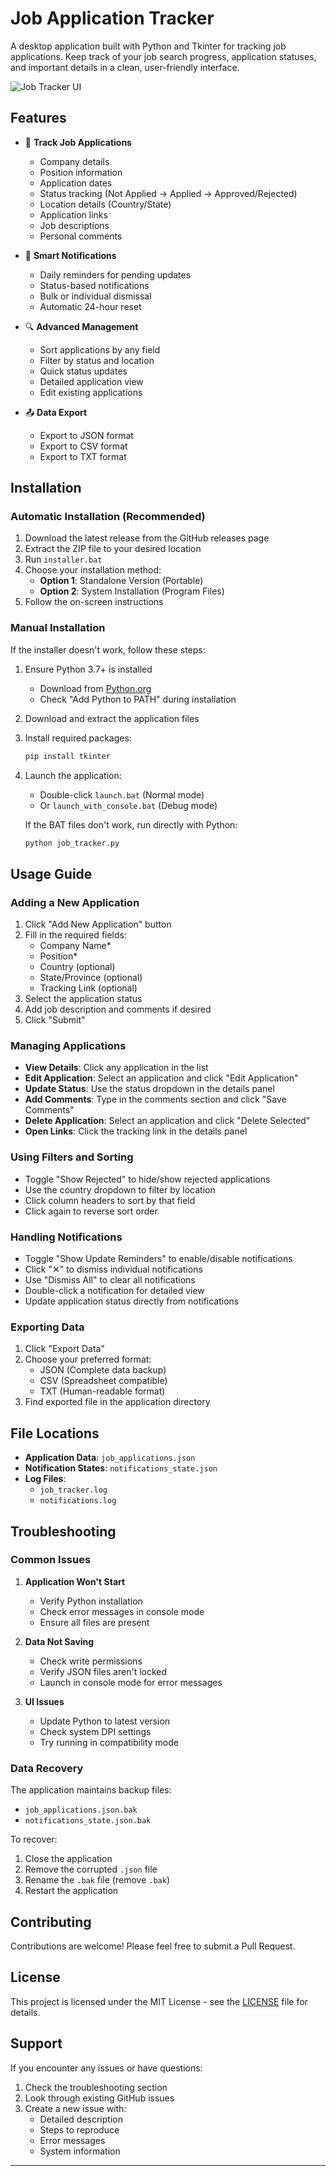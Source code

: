 # Job Application Tracker

A desktop application built with Python and Tkinter for tracking job applications. Keep track of your job search progress, application statuses, and important details in a clean, user-friendly interface.

![Job Tracker UI](https://raw.githubusercontent.com/yourusername/job-tracker/main/screenshots/main.png)

## Features

- 📝 **Track Job Applications**
  - Company details
  - Position information
  - Application dates
  - Status tracking (Not Applied → Applied → Approved/Rejected)
  - Location details (Country/State)
  - Application links
  - Job descriptions
  - Personal comments

- 🔔 **Smart Notifications**
  - Daily reminders for pending updates
  - Status-based notifications
  - Bulk or individual dismissal
  - Automatic 24-hour reset

- 🔍 **Advanced Management**
  - Sort applications by any field
  - Filter by status and location
  - Quick status updates
  - Detailed application view
  - Edit existing applications

- 📤 **Data Export**
  - Export to JSON format
  - Export to CSV format
  - Export to TXT format

## Installation

### Automatic Installation (Recommended)

1. Download the latest release from the GitHub releases page
2. Extract the ZIP file to your desired location
3. Run `installer.bat`
4. Choose your installation method:
   - **Option 1**: Standalone Version (Portable)
   - **Option 2**: System Installation (Program Files)
5. Follow the on-screen instructions

### Manual Installation

If the installer doesn't work, follow these steps:

1. Ensure Python 3.7+ is installed
   - Download from [Python.org](https://www.python.org/downloads/)
   - Check "Add Python to PATH" during installation

2. Download and extract the application files

3. Install required packages:
   ```bash
   pip install tkinter
   ```

4. Launch the application:
   - Double-click `launch.bat` (Normal mode)
   - Or `launch_with_console.bat` (Debug mode)
   
   If the BAT files don't work, run directly with Python:
   ```bash
   python job_tracker.py
   ```

## Usage Guide

### Adding a New Application

1. Click "Add New Application" button
2. Fill in the required fields:
   - Company Name*
   - Position*
   - Country (optional)
   - State/Province (optional)
   - Tracking Link (optional)
3. Select the application status
4. Add job description and comments if desired
5. Click "Submit"

### Managing Applications

- **View Details**: Click any application in the list
- **Edit Application**: Select an application and click "Edit Application"
- **Update Status**: Use the status dropdown in the details panel
- **Add Comments**: Type in the comments section and click "Save Comments"
- **Delete Application**: Select an application and click "Delete Selected"
- **Open Links**: Click the tracking link in the details panel

### Using Filters and Sorting

- Toggle "Show Rejected" to hide/show rejected applications
- Use the country dropdown to filter by location
- Click column headers to sort by that field
- Click again to reverse sort order

### Handling Notifications

- Toggle "Show Update Reminders" to enable/disable notifications
- Click "✕" to dismiss individual notifications
- Use "Dismiss All" to clear all notifications
- Double-click a notification for detailed view
- Update application status directly from notifications

### Exporting Data

1. Click "Export Data"
2. Choose your preferred format:
   - JSON (Complete data backup)
   - CSV (Spreadsheet compatible)
   - TXT (Human-readable format)
3. Find exported file in the application directory

## File Locations

- **Application Data**: `job_applications.json`
- **Notification States**: `notifications_state.json`
- **Log Files**: 
  - `job_tracker.log`
  - `notifications.log`

## Troubleshooting

### Common Issues

1. **Application Won't Start**
   - Verify Python installation
   - Check error messages in console mode
   - Ensure all files are present

2. **Data Not Saving**
   - Check write permissions
   - Verify JSON files aren't locked
   - Launch in console mode for error messages

3. **UI Issues**
   - Update Python to latest version
   - Check system DPI settings
   - Try running in compatibility mode

### Data Recovery

The application maintains backup files:
- `job_applications.json.bak`
- `notifications_state.json.bak`

To recover:
1. Close the application
2. Remove the corrupted `.json` file
3. Rename the `.bak` file (remove `.bak`)
4. Restart the application

## Contributing

Contributions are welcome! Please feel free to submit a Pull Request.

## License

This project is licensed under the MIT License - see the [LICENSE](LICENSE) file for details.

## Support

If you encounter any issues or have questions:
1. Check the troubleshooting section
2. Look through existing GitHub issues
3. Create a new issue with:
   - Detailed description
   - Steps to reproduce
   - Error messages
   - System information

---